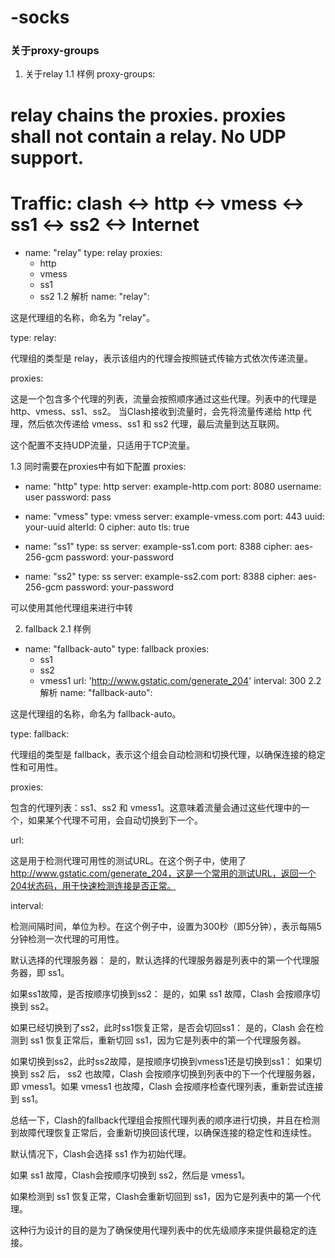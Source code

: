 # -socks





### 关于proxy-groups
1. 关于relay
1.1 样例
proxy-groups:
  # relay chains the proxies. proxies shall not contain a relay. No UDP support.
  # Traffic: clash <-> http <-> vmess <-> ss1 <-> ss2 <-> Internet
  - name: "relay"
    type: relay
    proxies:
      - http
      - vmess
      - ss1
      - ss2
1.2 解析
name: "relay":

这是代理组的名称，命名为 "relay"。

type: relay:

代理组的类型是 relay，表示该组内的代理会按照链式传输方式依次传递流量。

proxies:

这是一个包含多个代理的列表，流量会按照顺序通过这些代理。列表中的代理是 http、vmess、ss1、ss2。
当Clash接收到流量时，会先将流量传递给 http 代理，然后依次传递给 vmess、ss1 和 ss2 代理，最后流量到达互联网。

这个配置不支持UDP流量，只适用于TCP流量。

1.3 同时需要在proxies中有如下配置
proxies:
  - name: "http"
    type: http
    server: example-http.com
    port: 8080
    username: user
    password: pass

  - name: "vmess"
    type: vmess
    server: example-vmess.com
    port: 443
    uuid: your-uuid
    alterId: 0
    cipher: auto
    tls: true

  - name: "ss1"
    type: ss
    server: example-ss1.com
    port: 8388
    cipher: aes-256-gcm
    password: your-password

  - name: "ss2"
    type: ss
    server: example-ss2.com
    port: 8388
    cipher: aes-256-gcm
    password: your-password

可以使用其他代理组来进行中转




2. fallback
2.1 样例
  - name: "fallback-auto"
    type: fallback
    proxies:
      - ss1
      - ss2
      - vmess1
    url: 'http://www.gstatic.com/generate_204'
    interval: 300
2.2 解析
name: "fallback-auto":

这是代理组的名称，命名为 fallback-auto。

type: fallback:

代理组的类型是 fallback，表示这个组会自动检测和切换代理，以确保连接的稳定性和可用性。

proxies:

包含的代理列表：ss1、ss2 和 vmess1。这意味着流量会通过这些代理中的一个，如果某个代理不可用，会自动切换到下一个。

url:

这是用于检测代理可用性的测试URL。在这个例子中，使用了 http://www.gstatic.com/generate_204，这是一个常用的测试URL，返回一个204状态码，用于快速检测连接是否正常。

interval:

检测间隔时间，单位为秒。在这个例子中，设置为300秒（即5分钟），表示每隔5分钟检测一次代理的可用性。

默认选择的代理服务器： 是的，默认选择的代理服务器是列表中的第一个代理服务器，即 ss1。

如果ss1故障，是否按顺序切换到ss2： 是的，如果 ss1 故障，Clash 会按顺序切换到 ss2。

如果已经切换到了ss2，此时ss1恢复正常，是否会切回ss1： 是的，Clash 会在检测到 ss1 恢复正常后，重新切回 ss1，因为它是列表中的第一个代理服务器。

如果切换到ss2，此时ss2故障，是按顺序切换到vmess1还是切换到ss1： 如果切换到 ss2 后， ss2 也故障，Clash 会按顺序切换到列表中的下一个代理服务器，即 vmess1。如果 vmess1 也故障，Clash 会按顺序检查代理列表，重新尝试连接到 ss1。

总结一下，Clash的fallback代理组会按照代理列表的顺序进行切换，并且在检测到故障代理恢复正常后，会重新切换回该代理，以确保连接的稳定性和连续性。

默认情况下，Clash会选择 ss1 作为初始代理。

如果 ss1 故障，Clash会按顺序切换到 ss2，然后是 vmess1。

如果检测到 ss1 恢复正常，Clash会重新切回到 ss1，因为它是列表中的第一个代理。

这种行为设计的目的是为了确保使用代理列表中的优先级顺序来提供最稳定的连接。






